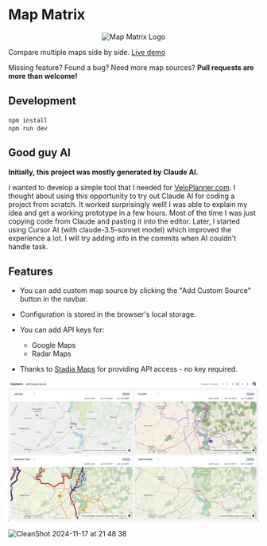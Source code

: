 # Map Matrix

<p align="center">
  <img src="https://github.com/veloplanner/map-matrix/blob/main/logo_full.png" alt="Map Matrix Logo" width="200"/>
</p>

Compare multiple maps side by side. [Live demo](https://mapmatrix.veloplanner.com)

Missing feature? Found a bug? Need more map sources? **Pull requests are more than welcome!**

## Development

```
npm install
npm run dev
```

## Good guy AI

**Initially, this project was mostly generated by Claude AI.**

I wanted to develop a simple tool that I needed for [VeloPlanner.com](https://veloplanner.com). I thought about using this opportunity to try out Claude AI for coding a project from scratch. It worked surprisingly well! I was able to explain my idea and get a working prototype in a few hours. Most of the time I was just copying code from Claude and pasting it into the editor. Later, I started using Cursor AI (with claude-3.5-sonnet model) which improved the experience a lot. I will try adding info in the commits when AI couldn't handle task.

## Features

* You can add custom map source by clicking the "Add Custom Source" button in the navbar.
* Configuration is stored in the browser's local storage.

* You can add API keys for:
  * Google Maps
  * Radar Maps

* Thanks to [Stadia Maps](https://stadiamaps.com) for providing API access - no key required.

![screenshot](https://github.com/veloplanner/map-matrix/blob/main/screenshot.png)

![CleanShot 2024-11-17 at 21 48 38](https://github.com/user-attachments/assets/88fa2a94-7de3-499a-b7cb-de191bb56c6a)
